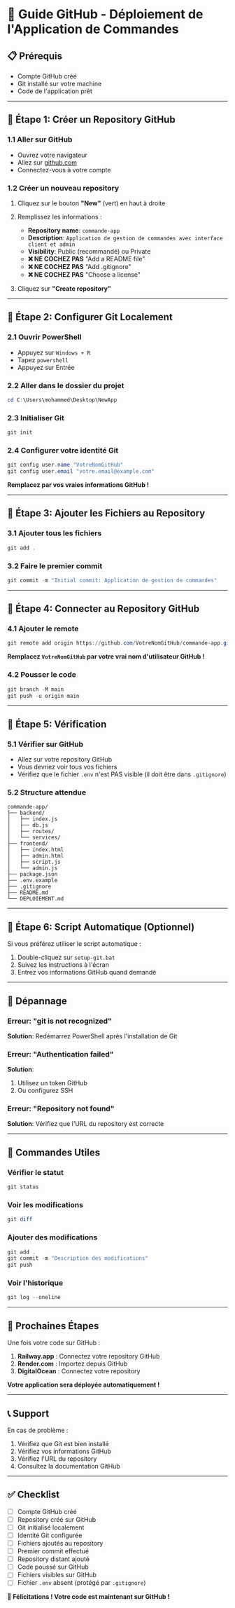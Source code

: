 # 🐙 Guide GitHub - Déploiement de l'Application de Commandes

## 📋 Prérequis
- Compte GitHub créé
- Git installé sur votre machine
- Code de l'application prêt

---

## 🚀 Étape 1: Créer un Repository GitHub

### 1.1 Aller sur GitHub
- Ouvrez votre navigateur
- Allez sur [github.com](https://github.com)
- Connectez-vous à votre compte

### 1.2 Créer un nouveau repository
1. Cliquez sur le bouton **"New"** (vert) en haut à droite
2. Remplissez les informations :
   - **Repository name**: `commande-app`
   - **Description**: `Application de gestion de commandes avec interface client et admin`
   - **Visibility**: Public (recommandé) ou Private
   - **❌ NE COCHEZ PAS** "Add a README file"
   - **❌ NE COCHEZ PAS** "Add .gitignore"
   - **❌ NE COCHEZ PAS** "Choose a license"

3. Cliquez sur **"Create repository"**

---

## 🚀 Étape 2: Configurer Git Localement

### 2.1 Ouvrir PowerShell
- Appuyez sur `Windows + R`
- Tapez `powershell`
- Appuyez sur Entrée

### 2.2 Aller dans le dossier du projet
```powershell
cd C:\Users\mohammed\Desktop\NewApp
```

### 2.3 Initialiser Git
```powershell
git init
```

### 2.4 Configurer votre identité Git
```powershell
git config user.name "VotreNomGitHub"
git config user.email "votre.email@example.com"
```

**Remplacez par vos vraies informations GitHub !**

---

## 🚀 Étape 3: Ajouter les Fichiers au Repository

### 3.1 Ajouter tous les fichiers
```powershell
git add .
```

### 3.2 Faire le premier commit
```powershell
git commit -m "Initial commit: Application de gestion de commandes"
```

---

## 🚀 Étape 4: Connecter au Repository GitHub

### 4.1 Ajouter le remote
```powershell
git remote add origin https://github.com/VotreNomGitHub/commande-app.git
```

**Remplacez `VotreNomGitHub` par votre vrai nom d'utilisateur GitHub !**

### 4.2 Pousser le code
```powershell
git branch -M main
git push -u origin main
```

---

## 🚀 Étape 5: Vérification

### 5.1 Vérifier sur GitHub
- Allez sur votre repository GitHub
- Vous devriez voir tous vos fichiers
- Vérifiez que le fichier `.env` n'est PAS visible (il doit être dans `.gitignore`)

### 5.2 Structure attendue
```
commande-app/
├── backend/
│   ├── index.js
│   ├── db.js
│   ├── routes/
│   └── services/
├── frontend/
│   ├── index.html
│   ├── admin.html
│   ├── script.js
│   └── admin.js
├── package.json
├── .env.example
├── .gitignore
├── README.md
└── DEPLOIEMENT.md
```

---

## 🚀 Étape 6: Script Automatique (Optionnel)

Si vous préférez utiliser le script automatique :

1. Double-cliquez sur `setup-git.bat`
2. Suivez les instructions à l'écran
3. Entrez vos informations GitHub quand demandé

---

## 🔧 Dépannage

### Erreur: "git is not recognized"
**Solution**: Redémarrez PowerShell après l'installation de Git

### Erreur: "Authentication failed"
**Solution**: 
1. Utilisez un token GitHub
2. Ou configurez SSH

### Erreur: "Repository not found"
**Solution**: Vérifiez que l'URL du repository est correcte

---

## 📝 Commandes Utiles

### Vérifier le statut
```powershell
git status
```

### Voir les modifications
```powershell
git diff
```

### Ajouter des modifications
```powershell
git add .
git commit -m "Description des modifications"
git push
```

### Voir l'historique
```powershell
git log --oneline
```

---

## 🎯 Prochaines Étapes

Une fois votre code sur GitHub :

1. **Railway.app** : Connectez votre repository GitHub
2. **Render.com** : Importez depuis GitHub
3. **DigitalOcean** : Connectez votre repository

**Votre application sera déployée automatiquement !**

---

## 📞 Support

En cas de problème :
1. Vérifiez que Git est bien installé
2. Vérifiez vos informations GitHub
3. Vérifiez l'URL du repository
4. Consultez la documentation GitHub

---

## ✅ Checklist

- [ ] Compte GitHub créé
- [ ] Repository créé sur GitHub
- [ ] Git initialisé localement
- [ ] Identité Git configurée
- [ ] Fichiers ajoutés au repository
- [ ] Premier commit effectué
- [ ] Repository distant ajouté
- [ ] Code poussé sur GitHub
- [ ] Fichiers visibles sur GitHub
- [ ] Fichier `.env` absent (protégé par `.gitignore`)

**🎉 Félicitations ! Votre code est maintenant sur GitHub !** 